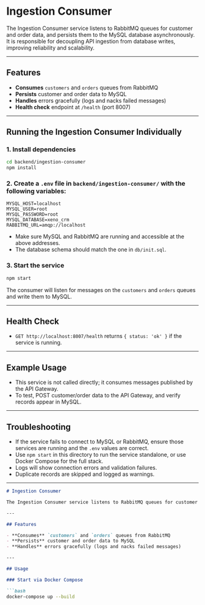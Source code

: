 # Ingestion Consumer

The Ingestion Consumer service listens to RabbitMQ queues for customer and order data, and persists them to the MySQL database asynchronously. It is responsible for decoupling API ingestion from database writes, improving reliability and scalability.

---

## Features

- **Consumes** `customers` and `orders` queues from RabbitMQ
- **Persists** customer and order data to MySQL
- **Handles** errors gracefully (logs and nacks failed messages)
- **Health check** endpoint at `/health` (port 8007)

---

## Running the Ingestion Consumer Individually

### 1. Install dependencies

```bash
cd backend/ingestion-consumer
npm install
```

### 2. Create a `.env` file in `backend/ingestion-consumer/` with the following variables:

```
MYSQL_HOST=localhost
MYSQL_USER=root
MYSQL_PASSWORD=root
MYSQL_DATABASE=xeno_crm
RABBITMQ_URL=amqp://localhost
```

- Make sure MySQL and RabbitMQ are running and accessible at the above addresses.
- The database schema should match the one in `db/init.sql`.

### 3. Start the service

```bash
npm start
```

The consumer will listen for messages on the `customers` and `orders` queues and write them to MySQL.

---

## Health Check

- `GET http://localhost:8007/health` returns `{ status: 'ok' }` if the service is running.

---

## Example Usage

- This service is not called directly; it consumes messages published by the API Gateway.
- To test, POST customer/order data to the API Gateway, and verify records appear in MySQL.

---

## Troubleshooting

- If the service fails to connect to MySQL or RabbitMQ, ensure those services are running and the `.env` values are correct.
- Use `npm start` in this directory to run the service standalone, or use Docker Compose for the full stack.
- Logs will show connection errors and validation failures.
- Duplicate records are skipped and logged as warnings.

---

```md
# Ingestion Consumer

The Ingestion Consumer service listens to RabbitMQ queues for customer and order data, and persists them to the MySQL database asynchronously.

---

## Features

- **Consumes** `customers` and `orders` queues from RabbitMQ
- **Persists** customer and order data to MySQL
- **Handles** errors gracefully (logs and nacks failed messages)

---

## Usage

### Start via Docker Compose

```bash
docker-compose up --build